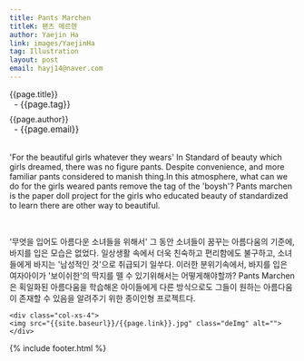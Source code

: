 ```yaml
---
title: Pants Marchen
titleK: 팬츠 메르헨
author: Yaejin Ha
link: images/YaejinHa
tag: Illustration
layout: post
email: hayj14@naver.com
---	
```


<div class="container">

<div class="deDep">
{{page.title}}<br>
<p style="font-size:15px; margin:0px; padding:0px 0px 0px 8px; margin:0px 0px 8px 0px;">- {{page.tag}}</p>
{{page.author}}<br>
<p style="font-size:15px; margin:0px; padding:0px 0px 0px 8px;">- {{page.email}}</p>
</div>

<br>

<div class="det lato">



'For the beautiful girls whatever they wears'
In Standard of beauty which girls dreamed, there was no figure pants. 
Despite convenience, and more familiar pants considered to manish thing.In this atmosphere, what can we do for the girls weared pants remove the tag of the 'boysh'? Pants marchen is the paper doll project for the girls who educated beauty of standardized to learn there are other way to beautiful. 



</div>

<br>

<div class="noto">

'무엇을 입어도 아름다운 소녀들을 위해서' 
그 동안 소녀들이 꿈꾸는 아름다움의 기준에, 바지를 입은 모습은 없었다. 일상생활 속에서 더욱 친숙하고 편리함에도 불구하고, 소녀들에게 바지는 '남성적인 것'으로 취급되기 일쑤다.  이러한 분위기속에서, 바지를 입은 여자아이가 '보이쉬한'의 딱지를 뗄 수 있기위해서는 어떻게해야할까? Pants Marchen은 획일화된 아름다움을 학습해온 아이들에게 다른 방식으로도 그들이 원하는 아름다움이 존재할 수 있음을 알려주기 위한 종이인형 프로젝트다. 


</div>

<div class="row" class="imgcolor">
	
	<div class="col-xs-4">
	<img src="{{site.baseurl}}/{{page.link}}.jpg" class="deImg" alt=""></div>
	
</div>

	

</div> 

{% include footer.html %}